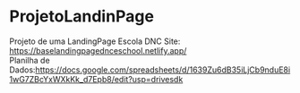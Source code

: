 # ProjetoLandinPage
Projeto de uma LandingPage Escola DNC
Site: https://baselandingpagednceschool.netlify.app/ <br>
Planilha de Dados:https://docs.google.com/spreadsheets/d/1639Zu6dB35iLjCb9nduE8i1wG7ZBcYxWXkKk_d7Epb8/edit?usp=drivesdk